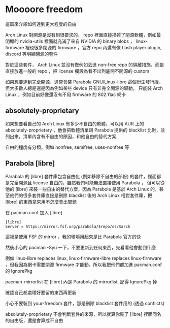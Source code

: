 # Moooore freedom

這篇來介紹如何達到更大程度的自由

Arch Linux 對開源是沒有到很要求的， repo 裡面直接摻雜了閉源軟體，例如最明顯的 nvidia-utils 裡面就充滿了來自 NVIDIA 的 binary blobs ， 
linux-firmware 裡也很多閉源的 firmware ，官方 repo 內還有像 flash player plugin, discord 等明顯閉源的套件

對於這些套件， Arch Linux 並沒有做例如丟進 non-free repo 的隔離措施，而是直接放進一般的 repo ，把 license 欄設為看不出到底開不開源的 custom

如果想要達到完全開源，通常會裝 Parabola GNU/Linux-libre 這個衍生發行版，但大多數人總是還是因為例如某些 device 只有非完全開源的驅動，
只能裝 Arch Linux ，例如目前好像還沒有不用 firmware 的 802.11ac 網卡

## absolutely-proprietary

如果想要看自己的 Arch Linux 有多少不自由的軟體，可以用 AUR 上的 absolutely-proprietary ，他會把軟體清單跟 Parabola 提供的 blacklist 比對，並列出來，清單內含有不自由的原因，和他自由的替代方案

自由的程度有分類，例如 nonfree, semifree, uses-nonfree 等

## Parabola [libre]

Parabola 的 [libre] 套件庫包含自由化 (例如移除不自由的部份) 的套件，裡面都是完全開源且 license 自由的，雖然我們可能無法直接使用 Parabola ，
但可以從他的 [libre] 來裝一些自由的替代方案，因為 Parabola 是基於 Arch Linux 的，甚至他們的很多套件庫直接是刪除 blacklist 後的 
Arch Linux 相對套件庫，把 [libre] 的東西拿來用不怎麼會出問題

在 pacman.conf 加入 [libre]

```
[libre]
Server = https://mirror.fsf.org/parabola/$repo/os/$arch
```

這裡是使用 FSF 的 mirror ，我的環境用起來是比 Parabola 官方的快

然後小心的 pacman -Syu 一下，不要更新到任何東西，先看看他會動到什麼

例如 linux-libre replaces linux, linux-firmware-libre replaces linux-firmware ，但我因為網卡需要閉源 firmware 才能動，所以我把他們都加進 pacman.conf 的 IgnorePkg

pacman-mirrorlist 在 [libre] 內是 Parabola 的 mirrorlist, 記得 IgnorePkg 掉

確認自己都處理好要留的東西再更新

小心不要裝到 your-freedom 套件，那是刪除 blacklist 套件用的 (透過 conflicts)

absolutely-proprietary 不會判斷套件的來源，所以就算你裝了 [libre] 裡面同名的自由版，還是會算成不自由
